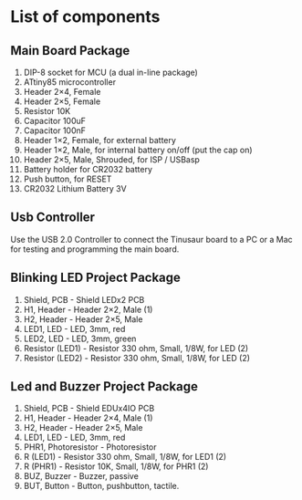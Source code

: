 # List of components
<!-- add-image: tbd - one with all, one for each -->
<!-- add-content: short description for each component-->

## Main Board Package

1. DIP-8 socket for MCU (a dual in-line package)
1. ATtiny85 microcontroller
1. Header 2×4, Female
1. Header 2×5, Female
1. Resistor 10K
1. Capacitor 100uF
1. Capacitor 100nF
1. Header 1×2, Female, for external battery
1. Header 1×2, Male, for internal battery on/off (put the cap on)
1. Header 2×5, Male, Shrouded, for ISP / USBasp
1. Battery holder for CR2032 battery
1. Push button, for RESET
2. CR2032 Lithium Battery 3V


## Usb Controller
<!-- terminology-edit: programmer vs. controller -->

Use the USB 2.0 Controller to connect the Tinusaur board to a PC or a Mac for testing and programming the main board.

<!-- structure-edit: move specific project packages to separate files -->
## Blinking LED Project Package

1. Shield, PCB - Shield LEDx2 PCB
1. H1, Header - Header 2×2, Male   (1)
1. H2, Header - Header 2×5, Male
1. LED1, LED - LED, 3mm, red
1. LED2, LED - LED, 3mm, green
1. Resistor (LED1) - Resistor 330 ohm, Small, 1/8W, for LED   (2)
1. Resistor (LED2) - Resistor 330 ohm, Small, 1/8W, for LED   (2)

## Led and Buzzer Project Package

1. Shield, PCB - Shield EDUx4IO PCB
1. H1, Header - Header 2×4, Male    (1)
1. H2, Header -	Header 2×5, Male
1. LED1, LED - LED, 3mm, red
1. PHR1, Photoresistor - Photoresistor
1. R (LED1)	- Resistor 330 ohm, Small, 1/8W, for LED1  (2)
1. R (PHR1)	- Resistor 10K, Small, 1/8W, for PHR1  (2)
1. BUZ, Buzzer - Buzzer, passive
1. BUT, Button - Button, pushbutton, tactile.


